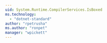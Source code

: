 ```yaml
---
uid: System.Runtime.CompilerServices.IsBoxed
ms.technology: 
  - "dotnet-standard"
author: "rpetrusha"
ms.author: "ronpet"
manager: "wpickett"
---
```

